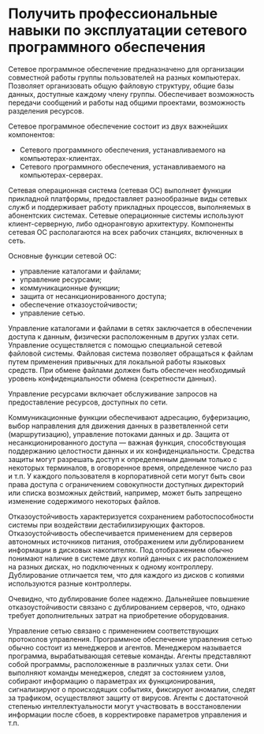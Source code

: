 # Получить профессиональные навыки по эксплуатации сетевого программного обеспечения

Сетевое программное обеспечение предназначено для организации совместной работы группы пользователей на разных компьютерах. Позволяет организовать общую файловую структуру, общие базы данных, доступные каждому члену группы. Обеспечивает возможность передачи сообщений и работы над общими проектами, возможность разделения ресурсов.

Сетевое программное обеспечение состоит из двух важнейших компонентов:
+ Сетевого программного обеспечения, устанавливаемого на компьютерах-клиентах.
+ Сетевого программного обеспечения, устанавливаемого на компьютерах-серверах.

Сетевая операционная система (сетевая ОС) выполняет функции прикладной платформы, предоставляет разнообразные виды сетевых служб и поддерживает работу прикладных процессов, выполняемых в абонентских системах. Сетевые операционные системы используют клиент-серверную, либо одноранговую архитектуру. Компоненты сетевая ОС располагаются на всех рабочих станциях, включенных в сеть.

Основные функции сетевой ОС:
+ управление каталогами и файлами;
+ управление ресурсами;
+ коммуникационные функции;
+ защита от несанкционированного доступа;
+ обеспечение отказоустойчивости;
+	управление сетью.

Управление каталогами и файлами в сетях заключается в обеспечении доступа к данным, физически расположенным в других узлах сети. Управление осуществляется с помощью специальной сетевой файловой системы. Файловая система позволяет обращаться к файлам путем применения привычных для локальной работы языковых средств. При обмене файлами должен быть обеспечен необходимый уровень конфиденциальности обмена (секретности данных).

Управление ресурсами включает обслуживание запросов на предоставление ресурсов, доступных по сети.

Коммуникационные функции обеспечивают адресацию, буферизацию, выбор направления для движения данных в разветвленной сети (маршрутизацию), управление потоками данных и др. Защита от несанкционированного доступа — важная функция, способствующая поддержанию целостности данных и их конфиденциальности. Средства защиты могут разрешать доступ к определенным данным только с некоторых терминалов, в оговоренное время, определенное число раз и т.п. У каждого пользователя в корпоративной сети могут быть свои права доступа с ограничением совокупности доступных директорий или списка возможных действий, например, может быть запрещено изменение содержимого некоторых файлов.

Отказоустойчивость характеризуется сохранением работоспособности системы при воздействии дестабилизирующих факторов. Отказоустойчивость обеспечивается применением для серверов автономных источников питания, отображением или дублированием информации в дисковых накопителях. Под отображением обычно понимают наличие в системе двух копий данных с их расположением на разных дисках, но подключенных к одному контроллеру. Дублирование отличается тем, что для каждого из дисков с копиями используются разные контроллеры.

Очевидно, что дублирование более надежно. Дальнейшее повышение отказоустойчивости связано с дублированием серверов, что, однако требует дополнительных затрат на приобретение оборудования.

Управление сетью связано с применением соответствующих протоколов управления. Программное обеспечение управления сетью обычно состоит из менеджеров и агентов. Менеджером называется программа, вырабатывающая сетевые команды. Агенты представляют собой программы, расположенные в различных узлах сети. Они выполняют команды менеджеров, следят за состоянием узлов, собирают информацию о параметрах их функционирования, сигнализируют о происходящих событиях, фиксируют аномалии, следят за трафиком, осуществляют защиту от вирусов. Агенты с достаточной степенью интеллектуальности могут участвовать в восстановлении информации после сбоев, в корректировке параметров управления и т.п.

